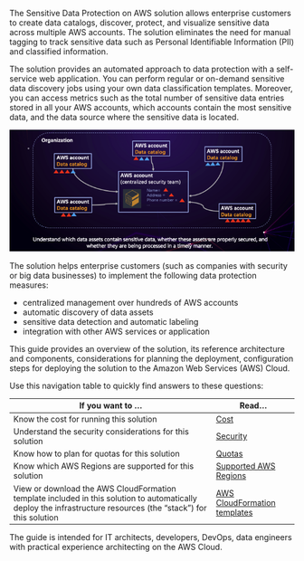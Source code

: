 The Sensitive Data Protection on AWS solution allows enterprise customers to create data catalogs, discover, protect, and visualize sensitive data across multiple AWS accounts. The solution eliminates the need for manual tagging to track sensitive data such as Personal Identifiable Information (PII) and classified information. 

The solution provides an automated approach to data protection with a self-service web application. You can perform regular or on-demand sensitive data discovery jobs using your own data classification templates. Moreover, you can access metrics such as the total number of sensitive data entries stored in all your AWS accounts, which accounts contain the most sensitive data, and the data source where the sensitive data is located. 

![how it works](images/how-sdps-works.png)

The solution helps enterprise customers (such as companies with security or big data businesses) to implement the following data protection measures: 

- centralized management over hundreds of AWS accounts
- automatic discovery of data assets
- sensitive data detection and automatic labeling
- integration with other AWS services or application

This guide provides an overview of the solution, its reference architecture and components, considerations for planning the deployment, configuration steps for deploying the solution to the Amazon Web Services (AWS) Cloud. 

Use this navigation table to quickly find answers to these questions:

| If you want to … | Read… |
|----------|--------|
| Know the cost for running this solution | [Cost](plan-deployment/cost) |
| Understand the security considerations for this solution | [Security](plan-deployment/security) |
| Know how to plan for quotas for this solution | [Quotas](plan-deployment/quotas) |
| Know which AWS Regions are supported for this solution | [Supported AWS Regions](plan-deployment/regions) |
| View or download the AWS CloudFormation template included in this solution to automatically deploy the infrastructure resources (the “stack”) for this solution | [AWS CloudFormation templates](deployment/template) |

The guide is intended for IT architects, developers, DevOps, data engineers with practical experience architecting on the AWS Cloud.
